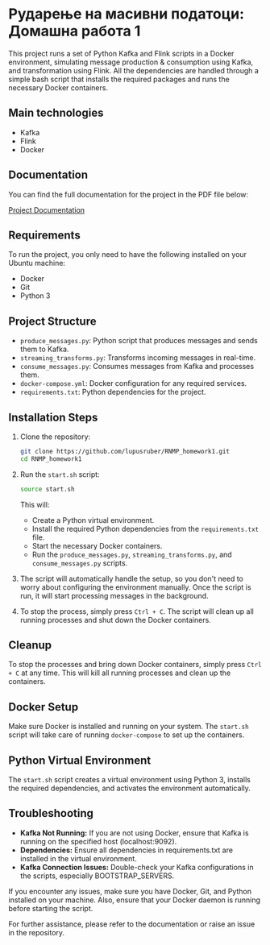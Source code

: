 
# Рударење на масивни податоци: Домашна работа 1

This project runs a set of Python Kafka and Flink scripts in a Docker environment, simulating message production & consumption using Kafka, and transformation using Flink. All the dependencies are handled through a simple bash script that installs the required packages and runs the necessary Docker containers.

## Main technologies

- Kafka
- Flink
- Docker

## Documentation

You can find the full documentation for the project in the PDF file below:

[Project Documentation](https://github.com/lupusruber/RNMP_homework1/blob/master/%D0%94%D0%BE%D0%BA%D1%83%D0%BC%D0%B5%D0%BD%D1%82%D0%B0%D1%86%D0%B8%D1%98%D0%B0%20%D0%B7%D0%B0%20Flink%20%D0%B0%D0%BF%D0%BB%D0%B8%D0%BA%D0%B0%D1%86%D0%B8%D1%98%D0%B0%D1%82%D0%B0.pdf)

## Requirements

To run the project, you only need to have the following installed on your Ubuntu machine:

- Docker
- Git
- Python 3

## Project Structure

- `produce_messages.py`: Python script that produces messages and sends them to Kafka.
- `streaming_transforms.py`: Transforms incoming messages in real-time.
- `consume_messages.py`: Consumes messages from Kafka and processes them.
- `docker-compose.yml`: Docker configuration for any required services.
- `requirements.txt`: Python dependencies for the project.

## Installation Steps

1. Clone the repository:

   ```bash
   git clone https://github.com/lupusruber/RNMP_homework1.git
   cd RNMP_homework1
   ```

2. Run the `start.sh` script:

   ```bash
   source start.sh
   ```

   This will:

   - Create a Python virtual environment.
   - Install the required Python dependencies from the `requirements.txt` file.
   - Start the necessary Docker containers.
   - Run the `produce_messages.py`, `streaming_transforms.py`, and `consume_messages.py` scripts.

3. The script will automatically handle the setup, so you don't need to worry about configuring the environment manually. Once the script is run, it will start processing messages in the background.

4. To stop the process, simply press `Ctrl + C`. The script will clean up all running processes and shut down the Docker containers.

## Cleanup

To stop the processes and bring down Docker containers, simply press `Ctrl + C` at any time. This will kill all running processes and clean up the containers.

## Docker Setup

Make sure Docker is installed and running on your system. The `start.sh` script will take care of running `docker-compose` to set up the containers.

## Python Virtual Environment

The `start.sh` script creates a virtual environment using Python 3, installs the required dependencies, and activates the environment automatically.

## Troubleshooting

- **Kafka Not Running:** If you are not using Docker, ensure that Kafka is running on the specified host (localhost:9092).
- **Dependencies:** Ensure all dependencies in requirements.txt are installed in the virtual environment.
- **Kafka Connection Issues:** Double-check your Kafka configurations in the scripts, especially BOOTSTRAP_SERVERS.

If you encounter any issues, make sure you have Docker, Git, and Python installed on your machine. Also, ensure that your Docker daemon is running before starting the script.

For further assistance, please refer to the documentation or raise an issue in the repository.
